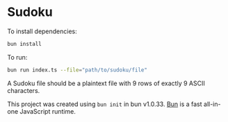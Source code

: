 # Sudoku

To install dependencies:

```bash
bun install
```

To run:

```bash
bun run index.ts --file="path/to/sudoku/file"
```

A Sudoku file should be a plaintext file with 9 rows of exactly 9 ASCII characters.

This project was created using `bun init` in bun v1.0.33. [Bun](https://bun.sh) is a fast all-in-one JavaScript runtime.
